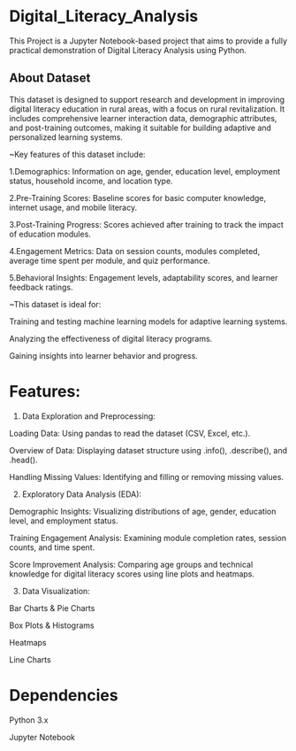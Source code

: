 # Digital_Literacy_Analysis
This Project is a Jupyter Notebook-based project that aims to provide a fully practical demonstration of Digital Literacy Analysis using Python.
## About Dataset
This dataset is designed to support research and development in improving digital literacy education in rural areas, with a focus on rural revitalization. It includes comprehensive learner interaction data, demographic attributes, and post-training outcomes, making it suitable for building adaptive and personalized learning systems.

~Key features of this dataset include:

1.Demographics: Information on age, gender, education level, employment status, household income, and location type.

2.Pre-Training Scores: Baseline scores for basic computer knowledge, internet usage, and mobile literacy.

3.Post-Training Progress: Scores achieved after training to track the impact of education modules.

4.Engagement Metrics: Data on session counts, modules completed, average time spent per module, and quiz performance.

5.Behavioral Insights: Engagement levels, adaptability scores, and learner feedback ratings.

~This dataset is ideal for:

Training and testing machine learning models for adaptive learning systems.

Analyzing the effectiveness of digital literacy programs.

Gaining insights into learner behavior and progress.

# Features:

1. Data Exploration and Preprocessing:
   
Loading Data: Using pandas to read the dataset (CSV, Excel, etc.).

Overview of Data: Displaying dataset structure using .info(), .describe(), and .head().

Handling Missing Values: Identifying and filling or removing missing values.

2. Exploratory Data Analysis (EDA):
   
Demographic Insights: Visualizing distributions of age, gender, education level, and employment status.

Training Engagement Analysis: Examining module completion rates, session counts, and time spent.

Score Improvement Analysis: Comparing age groups and technical knowledge for digital literacy scores using line plots and heatmaps.

3. Data Visualization:
   
Bar Charts & Pie Charts

Box Plots & Histograms

Heatmaps

Line Charts

# Dependencies

Python 3.x

Jupyter Notebook
